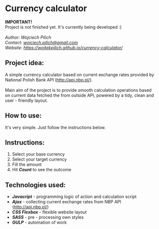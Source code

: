 # Currency calculator
**IMPORTANT!** <br>Project is not finished yet. It's currently being developed :)<br><br>
*Author: Wojciech Pilich* <br>
*Contact: wojciech.pilich@gmail.com* <br>
*Website: *https://wojtekpilich.github.io/currency-calculator/**

## Project idea:
A simple currency calculator based on current exchange rates provided by National Polish Bank API (http://api.nbp.pl/).<br><br> Main aim of the project is to provide smooth calculation operations based on current data fetched the from outside API, powered by a tidy, clean and user - friendly layout. 

## How to use:
It's very simple. Just follow the instructions below.

## Instructions:
1. Select your base currency
2. Select your target currency
3. Fill the amount
4. Hit __*Count*__ to see the outcome

## Technologies used:
* __*Javacript*__ - programming logic of action and calculation script
* __*Ajax*__ - collecting current exchange rates from NBP API (http://api.nbp.pl/)
* __*CSS Flexbox*__ - flexible website layout
* __*SASS*__ - pre - processing own styles
* __*GULP*__ - automation of work

 
 